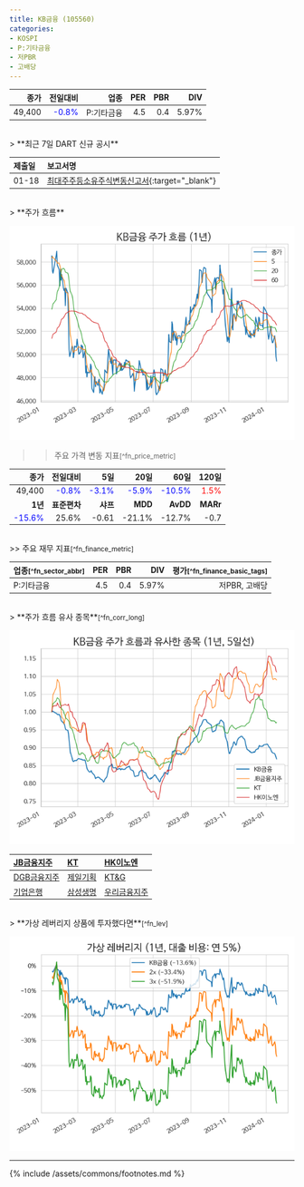 ```yaml
---
title: KB금융 (105560)
categories:
- KOSPI
- P:기타금융
- 저PBR
- 고배당
---
```


| **종가** | **전일대비** | **업종** | **PER** | **PBR** | **DIV** |
| -------: | -----------: | -------: | ------: | ------: | ------: |
|49,400|<span style="color: blue">-0.8%</span>|P:기타금융|4.5|0.4|5.97%|

<!-- more -->

<br>
> **최근 7일 DART 신규 공시<a id="dart"></a>**



|**제출일**|**보고서명**|
|:-----|:-------|
|01-18|[최대주주등소유주식변동신고서](https://dart.fss.or.kr/dsaf001/main.do?rcpNo=20240118800341){:target="_blank"}|

<br>
> **주가 흐름<a id="price"></a>**

![105560](/assets/images/stock/105560.png)

>> 주요 가격 변동 지표<small>[^fn_price_metric]</small>

|**종가**|**전일대비**|**5일**|**20일**|**60일**|**120일**|
|-------:|-----------:|------:|-------:|-------:|--------:|
| 49,400 | <span style="color: blue">-0.8%</span> | <span style="color: blue">-3.1%</span> | <span style="color: blue">-5.9%</span> | <span style="color: blue">-10.5%</span> | <span style="color: red">1.5%</span> |
|**1년**|**표준편차**|**샤프**|**MDD**|**AvDD**|**MARr**|
| <span style="color: blue">-15.6%</span> | 25.6% | -0.61 | -21.1% | -12.7% | -0.7 |


<br>
>> 주요 재무 지표<small>[^fn_finance_metric]</small>

| **업종**<small>[^fn_sector_abbr]</small> | **PER** | **PBR** | **DIV** | **평가**<small>[^fn_finance_basic_tags]</small> |
| :--------------------------------------- | ------: | ------: | ------: | ----------------------------------------: |
| P:기타금융 | 4.5 | 0.4 | 5.97% | 저PBR, 고배당 |


<br>
> **주가 흐름 유사 종목<a id="corr"></a>**<small>[^fn_corr_long]</small>

![105560](/assets/images/stock/105560_corr.png)

| [JB금융지주](/175330/) | [KT](/030200/) | [HK이노엔](/195940/) |
|:---------------------------------------|:---------------------------------------|:---------------------------------------|
| [DGB금융지주](/139130/) | [제일기획](/030000/) | [KT&G](/033780/) |
| [기업은행](/024110/) | [삼성생명](/032830/) | [우리금융지주](/316140/) |

<br>
> **가상 레버리지 상품에 투자했다면<a id="2x"></a>**<small>[^fn_lev]</small>

![105560](/assets/images/stock/105560_2x.png)

---
{% include /assets/commons/footnotes.md %}